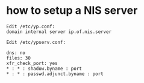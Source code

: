 # how to setup a NIS server
    Edit /etc/yp.conf:
    domain internal server ip.of.nis.server

    Edit /etc/ypserv.conf:

    dns: no
    files: 30
    xfr_check_port: yes
    * : * : shadow.byname : port
    * : * : passwd.adjunct.byname : port 
